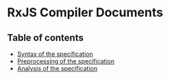 # RxJS Compiler Documents

## Table of contents

- [Syntax of the specification](./spec_syntax.md)
- [Preprocessing of the specification](./spec_preprocessing.md)
- [Analysis of the specification](./spec_analyze.md)
